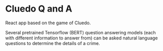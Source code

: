 # Cluedo Q and A

React app based on the game of Cluedo. 

Several pretrained Tensorflow (BERT) question answering models (each with different information to answer from) can be asked natural language questions to determine the details of a crime. 
